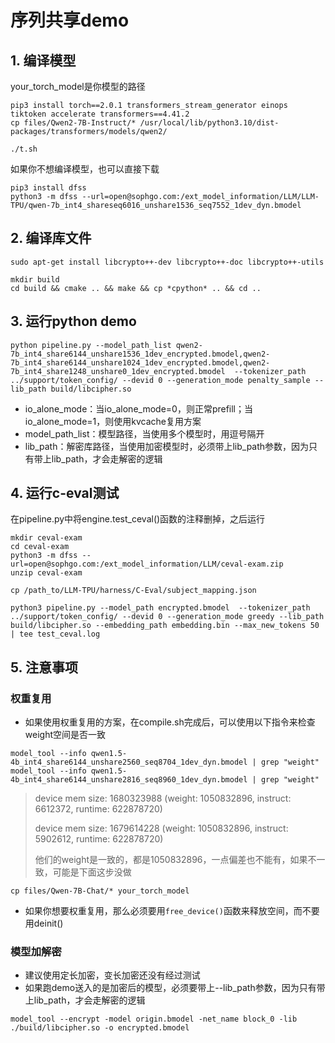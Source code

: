 # 序列共享demo

## 1. 编译模型
your_torch_model是你模型的路径
```shell
pip3 install torch==2.0.1 transformers_stream_generator einops tiktoken accelerate transformers==4.41.2
cp files/Qwen2-7B-Instruct/* /usr/local/lib/python3.10/dist-packages/transformers/models/qwen2/

./t.sh
```
如果你不想编译模型，也可以直接下载
```shell
pip3 install dfss
python3 -m dfss --url=open@sophgo.com:/ext_model_information/LLM/LLM-TPU/qwen-7b_int4_shareseq6016_unshare1536_seq7552_1dev_dyn.bmodel
```


## 2. 编译库文件
```shell
sudo apt-get install libcrypto++-dev libcrypto++-doc libcrypto++-utils

mkdir build
cd build && cmake .. && make && cp *cpython* .. && cd ..
```

## 3. 运行python demo
```shell
python pipeline.py --model_path_list qwen2-7b_int4_share6144_unshare1536_1dev_encrypted.bmodel,qwen2-7b_int4_share6144_unshare1024_1dev_encrypted.bmodel,qwen2-7b_int4_share1248_unshare0_1dev_encrypted.bmodel  --tokenizer_path ../support/token_config/ --devid 0 --generation_mode penalty_sample --lib_path build/libcipher.so
```
* io_alone_mode：当io_alone_mode=0，则正常prefill；当io_alone_mode=1，则使用kvcache复用方案
* model_path_list：模型路径，当使用多个模型时，用逗号隔开
* lib_path：解密库路径，当使用加密模型时，必须带上lib_path参数，因为只有带上lib_path，才会走解密的逻辑

## 4. 运行c-eval测试
在pipeline.py中将engine.test_ceval()函数的注释删掉，之后运行
```
mkdir ceval-exam 
cd ceval-exam
python3 -m dfss --url=open@sophgo.com:/ext_model_information/LLM/ceval-exam.zip
unzip ceval-exam

cp /path_to/LLM-TPU/harness/C-Eval/subject_mapping.json

python3 pipeline.py --model_path encrypted.bmodel  --tokenizer_path ../support/token_config/ --devid 0 --generation_mode greedy --lib_path build/libcipher.so --embedding_path embedding.bin --max_new_tokens 50 | tee test_ceval.log
```

## 5. 注意事项

### 权重复用
* 如果使用权重复用的方案，在compile.sh完成后，可以使用以下指令来检查weight空间是否一致

```shell
model_tool --info qwen1.5-4b_int4_share6144_unshare2560_seq8704_1dev_dyn.bmodel | grep "weight"
model_tool --info qwen1.5-4b_int4_share6144_unshare2816_seq8960_1dev_dyn.bmodel | grep "weight"
```
> device mem size: 1680323988 (weight: 1050832896, instruct: 6612372, runtime: 622878720)
>
> device mem size: 1679614228 (weight: 1050832896, instruct: 5902612, runtime: 622878720)
>
> 他们的weight是一致的，都是1050832896，一点偏差也不能有，如果不一致，可能是下面这步没做
```shell
cp files/Qwen-7B-Chat/* your_torch_model
```

* 如果你想要权重复用，那么必须要用`free_device()`函数来释放空间，而不要用deinit()

### 模型加解密
* 建议使用定长加密，变长加密还没有经过测试
* 如果跑demo送入的是加密后的模型，必须要带上--lib_path参数，因为只有带上lib_path，才会走解密的逻辑
```shell
model_tool --encrypt -model origin.bmodel -net_name block_0 -lib ./build/libcipher.so -o encrypted.bmodel
```
